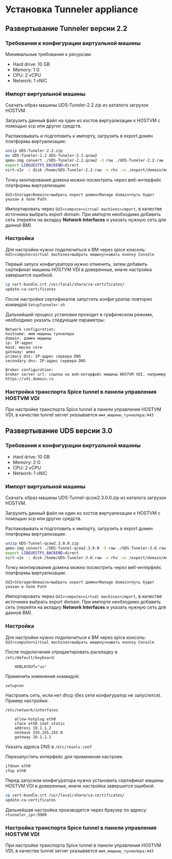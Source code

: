 # Установка Tunneler appliance

## Развертывание Tunneler версии 2.2

### Требования к конфигурации виртуальной машины

Минимальные требования к ресурсам:

* Hard drive: 10 GB
* Memory: 1 G
* CPU: 2 vCPU
* Network: 1 vNIC

### Импорт виртуальной машины

Скачать образ машины UDS-Tuneler-2.2.zip из каталога загрузок HOSTVM. 

Загрузить данный файл на один из хостов виртуализации к HOSTVM с помощью scp или других средств. 

Распаковывать и подготовить к импорту, загрузить в export домен платформы виртуализации:

```bash
unzip UDS-Tuneler-2.2.zip
mv UDS-Tuneler-2.2 UDS-Tuneler-2.2.qcow2
qemu-img convert ./UDS-Tuneler-2.2.qcow2 -O raw ./UDS-Tuneler-2.2.raw
export LIBGUESTFS_BACKEND=direct
virt-v2v -i disk /home/UDS-Tuneler-2.2.raw -o rhv -os /export/domain/mount/point
```

Точку монтирования домена можно посмотреть через веб-интерфейс платформы виртуализации:

 `GUI>Storage>Domains>выбрать export домен>Manage domain>путь будет указан в поле Path`

Импортировать через `GUI>compute>virtual machines>import`, в качестве источника выбрать export domain. При импорте необходимо добавить сеть \(перейти на вкладку **Network Interfaces** и указать нужную сеть для данной ВМ\).

### Настройка

Для настройки нужно подключиться к ВМ через spice консоль: `GUI>compute>virtual machines>выбрать машину>нажать кнопку Console`

Первый запуск конфигуратора нужно отменить, затем добавить сертификат машины HOSTVM VDI в доверенные, иначе настройка завершится ошибкой.

```bash
cp cert-bundle.crt /usr/local/share/ca-certificates/
update-ca-certificates
```

После настройки сертификатов запустить конфигуратор повторно командой `SetupTunneler.sh`

Дальнейший процесс установки проходит в графическом режиме, необходимо указать следующие параметры:

```text
Network configuration:
hostname: имя машины туннелера
domain: домен машины
ip: IP-адрес
mask: маска сети
gateway: шлюз
primary dns: IP-адрес сервера DNS
secondary dns: IP-адрес сервера DNS

Broker configuration:
broker server url: ссылка на веб-интерфейс машины HOSTVM VDI, например https://vdi.domain.ru
```

### Настройка транспорта Spice tunnel в панели управления HOSTVM VDI

При настройке транспорта Spice tunnel в панели управления HOSTVM VDI, в качестве tunnel server указывается `имя_машины_туннелера:443`

## Развертывание UDS версии 3.0

### Требования к конфигурации виртуальной машины

* Hard drive: 10 GB
* Memory: 2 G
* CPU: 2 vCPU
* Network: 1 vNIC

### Импорт виртуальной машины

Скачать образ машины UDS-Tunnel-qcow2.3.0.0.zip из каталога загрузок HOSTVM. 

Загрузить данный файл на один из хостов виртуализации к HOSTVM с помощью scp или других средств. 

Распаковывать и подготовить к импорту, загрузить в export домен платформы виртуализации:

```bash
unzip UDS-Tunnel-qcow2.3.0.0.zip
qemu-img convert ./UDS-Tunnel-qcow2.3.0.0 -O raw ./UDS-Tuneler-3.0.raw
export LIBGUESTFS_BACKEND=direct
virt-v2v -i disk /home/UDS-Tuneler-3.0.raw -o rhv -os /export/domain/mount/point
```

Точку монтирования домена можно посмотреть через веб-интерфейс платформы виртуализации:

 `GUI>Storage>Domains>выбрать export домен>Manage domain>путь будет указан в поле Path`

Импортировать через `GUI>compute>virtual machines>import`, в качестве источника выбрать export domain. При импорте необходимо добавить сеть \(перейти на вкладку **Network Interfaces** и указать нужную сеть для данной ВМ\).

### Настройка

Для настройки нужно подключиться к ВМ через spice консоль: `GUI>compute>virtual machines>выбрать машину>нажать кнопку Console`

После подключения отредактировать раскладку в `/etc/default/keyboard`:

```text
    XKBLAYOUT="us"
```

Применить изменения командой:

`setupcon`

Настроить сеть, если нет dhcp \(без сети конфигуратор не запустится\). Пример настройки:

`/etc/network/interfaces`

```text
    allow-hotplug eth0
    iface eth0 inet static
    address 10.1.1.2
    netmask 255.255.255.0
    gateway 10.1.1.1
```

Указать адреса DNS в `/etc/resolv.conf`

Перезапустить интерфейс для применения настроек.

```bash
ifdown eth0
ifup eth0
```

Перед запуском конфигуратора нужно установить сертификат машины HOSTVM VDI в доверенные, иначе настройка завершится ошибкой.

```bash
cp cert-bundle.crt /usr/local/share/ca-certificates/
update-ca-certificates
```

Дальнейшая настройка производится через браузер по адресу: `<tunneler_ip>:9900`

### Настройка транспорта Spice tunnel в панели управления HOSTVM VDI

При настройке транспорта Spice tunnel в панели управления HOSTVM VDI, в качестве tunnel server указывается `имя_машины_туннелера:443`

